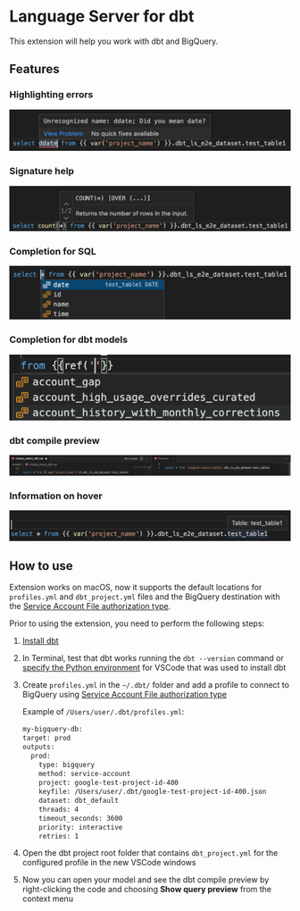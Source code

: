 # Language Server for dbt

This extension will help you work with dbt and BigQuery.

## Features

### Highlighting errors

![Highlighting errors](images/HighlightingErrors.png)

### Signature help

![Signature help](images/SignatureHelp.png)

### Completion for SQL

![Completion for SQL](images/Completion.png)

### Completion for dbt models

![Completion for dbt models](images/CompletionForModels.png)

### dbt compile preview

![dbt compile preview](images/dbtCompilePreview.png)

### Information on hover

![Information on hover](images/InformationOnHover.png)

## How to use

Extension works on macOS, now it supports the default locations for `profiles.yml` and `dbt_project.yml` files and the BigQuery destination with the [Service Account File authorization type](https://docs.getdbt.com/reference/warehouse-profiles/bigquery-profile#service-account-file).

Prior to using the extension, you need to perform the following steps:
1. [Install dbt](https://docs.getdbt.com/dbt-cli/installation)
2. In Terminal, test that dbt works running the `dbt --version` command or [specify the Python environment](https://code.visualstudio.com/docs/python/environments#_manually-specify-an-interpreter) for VSCode that was used to install dbt
3. Create `profiles.yml` in the `~/.dbt/` folder and add a profile to connect to BigQuery using [Service Account File authorization type](https://docs.getdbt.com/reference/warehouse-profiles/bigquery-profile#service-account-file)

    Example of `/Users/user/.dbt/profiles.yml`:
    ``` 
    my-bigquery-db:
    target: prod
    outputs:
      prod:
        type: bigquery
        method: service-account
        project: google-test-project-id-400
        keyfile: /Users/user/.dbt/google-test-project-id-400.json
        dataset: dbt_default
        threads: 4
        timeout_seconds: 3600
        priority: interactive
        retries: 1
    ```
4. Open the dbt project root folder that contains `dbt_project.yml` for the configured profile in the new VSCode windows
5. Now you can open your model and see the dbt compile preview by right-clicking the code and choosing **Show query preview** from the context menu
